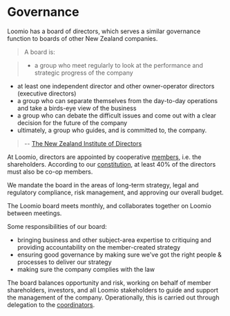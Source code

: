 # Governance

Loomio has a board of directors, which serves a similar governance function to boards of other New Zealand companies.

> A board is:

> * a group who meet regularly to look at the performance and strategic progress of the company
* at least one independent director and other owner-operator directors (executive directors)
* a group who can separate themselves from the day-to-day operations and take a birds-eye view of the business
* a group who can debate the difficult issues and come out with a clear decision for the future of the company
* ultimately, a group who guides, and is committed to, the company.

> -- [The New Zealand Institute of Directors](https://www.iod.org.nz/FirstBoards/What-is-a-board)

At Loomio, directors are appointed by cooperative [members](http://loomio.coop/membership.html), i.e. the shareholders. According to our [constitution](http://loomio.coop/constitution.html), at least 40% of the directors must also be co-op members.

We mandate the board in the areas of long-term strategy, legal and regulatory compliance, risk management, and approving our overall budget.

The Loomio board meets monthly, and collaborates together on Loomio between meetings.

Some responsibilities of our board:

* bringing business and other subject-area expertise to critiquing and providing accountability on the member-created strategy
* ensuring good governance by making sure we've got the right people & processes to deliver our strategy 
* making sure the company complies with the law

The board balances opportunity and risk, working on behalf of member shareholders, investors, and all Loomio stakeholders to guide and support the management of the company. Operationally, this is carried out through delegation to the [coordinators](http://loomio.coop/coordination.html).
